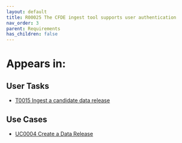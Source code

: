 ```yaml
---
layout: default
title: R00025 The CFDE ingest tool supports user authentication
nav_order: 3
parent: Requirements
has_children: false
---
```


# Appears in:


## User Tasks

-   [T0015 Ingest a candidate data release](../user-tasks/t0015-ingest-candidate-data-release.md)

## Use Cases

-   [UC0004 Create a Data Release](../use-cases/create-data-release.md)
